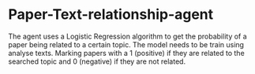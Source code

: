 # Paper-Text-relationship-agent
The agent uses a Logistic Regression algorithm to get the probability of a paper being related to a certain topic. The model needs to be train using analyse texts. Marking papers with a 1 (positive) if they are related to the searched topic and 0 (negative) if they are not related.
